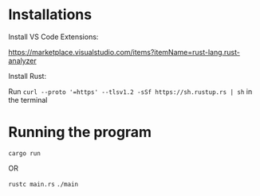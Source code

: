 # Installations

Install VS Code Extensions:

https://marketplace.visualstudio.com/items?itemName=rust-lang.rust-analyzer

Install Rust:

Run `curl --proto '=https' --tlsv1.2 -sSf https://sh.rustup.rs | sh` in the terminal

# Running the program

`cargo run`

OR

`rustc main.rs`
`./main`

